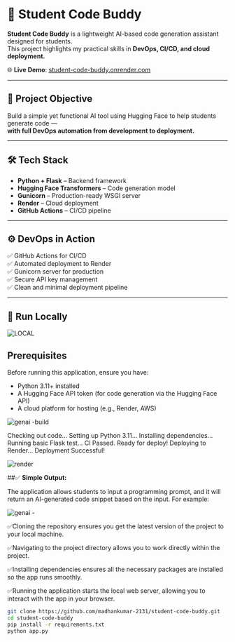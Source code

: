 # 🚀 Student Code Buddy

**Student Code Buddy** is a lightweight AI-based code generation assistant designed for students.  
This project highlights my practical skills in **DevOps, CI/CD, and cloud deployment.**

🌐 **Live Demo**: [student-code-buddy.onrender.com](https://student-code-buddy-1.onrender.com/)

---

## 🎯 Project Objective

Build a simple yet functional AI tool using Hugging Face to help students generate code —  
**with full DevOps automation from development to deployment.**

---

## 🛠️ Tech Stack

- **Python + Flask** – Backend framework  
- **Hugging Face Transformers** – Code generation model  
- **Gunicorn** – Production-ready WSGI server  
- **Render** – Cloud deployment  
- **GitHub Actions** – CI/CD pipeline

---

## ⚙️ DevOps in Action

✅ GitHub Actions for CI/CD  
✅ Automated deployment to Render  
✅ Gunicorn server for production  
✅ Secure API key management  
✅ Clean and minimal deployment pipeline

---

## 🧪 Run Locally
![LOCAL](https://github.com/user-attachments/assets/09f64a59-f0bf-4bcc-ba3c-e9deca6498b4)

## Prerequisites
Before running this application, ensure you have:
- Python 3.11+ installed
- A Hugging Face API token (for code generation via the Hugging Face API)
- A cloud platform for hosting (e.g., Render, AWS)

![genai -build](https://github.com/user-attachments/assets/d13c5756-02ef-451f-b2da-a135007bb3d2)



Checking out code...
Setting up Python 3.11...
Installing dependencies...
Running basic Flask test...
CI Passed. Ready for deploy!
Deploying to Render...
Deployment Successful!


![render](https://github.com/user-attachments/assets/04382681-e187-459b-a87a-11f6024ab7a0)


##✅ **Simple Output:**

The application allows students to input a programming prompt, and it will return an AI-generated code snippet based on the input. For example:

![genai - ](https://github.com/user-attachments/assets/87d2ff27-5a81-4192-8084-5268d532b336)

✅Cloning the repository ensures you get the latest version of the project to your local machine.

✅Navigating to the project directory allows you to work directly within the project.

✅Installing dependencies ensures all the necessary packages are installed so the app runs smoothly.

✅Running the application starts the local web server, allowing you to interact with the app in your browser.

```bash
git clone https://github.com/madhankumar-2131/student-code-buddy.git
cd student-code-buddy
pip install -r requirements.txt
python app.py
